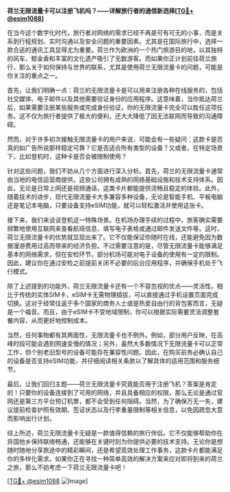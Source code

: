 **荷兰无限流量卡可以注册飞机吗？——详解旅行者的通信新选择[[TG💪+ @esim1088](https://t.me/s/esim1088)]**

在当今这个数字化时代，旅行者对网络的需求已经不再是可有可无的小事，而是关系到行程规划、实时沟通以及安全问题的重要因素。尤其是在国际旅行中，选择一款合适的通讯工具显得尤为重要。荷兰作为欧洲的一个热门旅游目的地，以其独特的风车、郁金香和丰富的文化遗产吸引了无数游客。而如果你正计划前往荷兰旅行，那么关于如何保持与世界的联系，尤其是使用荷兰无限流量卡的问题，可能是你关注的重点之一。

首先，让我们明确一点：荷兰的无限流量卡是可以用来注册各种在线服务的，包括社交媒体、电子邮件以及其他需要验证身份的应用程序。这意味着，当你抵达荷兰后，如果需要注册某些服务或完成身份验证，你的无限流量卡完全可以胜任这项任务。这不仅为旅行者提供了极大的便利，还大大降低了因无法联网而导致的沟通障碍。

然而，对于许多初次接触无限流量卡的用户来说，可能会有一些疑问：这款卡是否真的如广告所说那样稳定可靠？它是否适合所有类型的设备？又或者，在特定场景下，比如登机时，这种卡是否会被限制使用？

针对这些问题，我们不妨从几个方面进行深入分析。首先，荷兰的无限流量卡通常由当地的电信运营商提供，这些公司拥有成熟的网络基础设施和技术支持体系。因此，无论是日常上网还是视频通话，这类卡片都能提供流畅且稳定的体验。此外，随着技术的进步，现代无限流量卡大多兼容多种设备，无论是智能手机、平板电脑还是笔记本电脑，只要设备支持eSIM功能，就可以轻松激活并使用这张卡。

接下来，我们来谈谈登机这一特殊场景。在机场办理手续的过程中，旅客确实需要频繁地使用互联网来查看航班信息、填写电子表格或通过邮件发送文件等。这时，荷兰无限流量卡的优势就显现出来了。它不仅能保证你随时在线，还能避免因为数据漫游费用过高而带来的经济负担。不过需要注意的是，尽管无限流量卡能够满足基本的网络需求，但在安检环节，部分机场可能对电子设备的使用有一定的限制。因此，建议你在通过安检之前提前关闭不必要的后台应用程序，并确保手机处于飞行模式。

除了上述提到的功能外，荷兰无限流量卡还有一个不容忽视的优点——灵活性。相比于传统的实体SIM卡，eSIM卡无需物理插拔，可以直接通过手机设置页面完成切换。这对于经常往返于多个国家的商务人士或是热爱自由行的背包客而言，无疑是一个福音。而且，由于eSIM卡不受地域限制，你可以根据实际需要灵活调整套餐内容，从而更好地控制成本。

当然，任何事物都有其两面性，无限流量卡也不例外。例如，部分用户反映，在高峰时段可能会遇到网速变慢的情况；另外，虽然大多数情况下无限流量卡可以正常工作，但个别老旧型号的设备可能存在兼容性问题。因此，在购买前务必确认自己的设备是否支持eSIM功能，并仔细阅读相关条款以了解具体的适用范围和服务细节。

最后，让我们回归主题——荷兰无限流量卡究竟能否用于注册飞机？答案是肯定的！只要你的设备连接到了可用的网络，并且具备相应的权限，那么无论是通过官网还是第三方平台预订机票，都不会受到任何阻碍。当然，为了确保万无一失，建议提前检查护照有效期、签证状态以及行李重量限制等相关信息，以免因疏忽大意而影响出行计划。

综上所述，荷兰无限流量卡无疑是一款值得信赖的旅行伴侣。它不仅能够帮助你在异国他乡保持联络畅通，还能够在关键时刻为你提供必要的技术支持。无论你是想随时随地分享旅途中的精彩瞬间，还是希望高效处理工作事务，这款卡片都能满足你的多样化需求。如果你正在寻找一种简单高效的解决方案来应对即将到来的荷兰之旅，那么不妨考虑一下荷兰无限流量卡吧！

[[TG💪+ @esim1088](https://t.me/s/esim1088) ![Image](https://i.postimg.cc/4NQfJmqS/Snipaste-2025-05-13-00-14-12.png)]